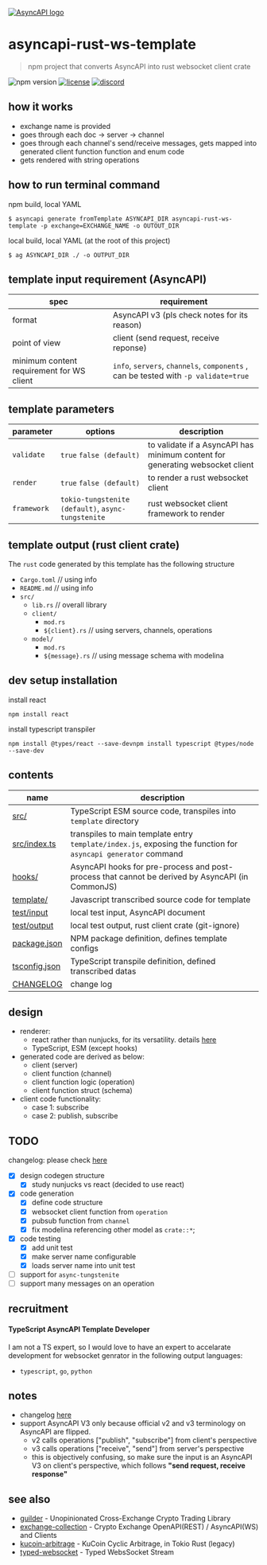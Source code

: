 [![AsyncAPI logo](./assets/logo_banner.png)](https://www.asyncapi.com)

# asyncapi-rust-ws-template
> npm project that converts AsyncAPI into rust websocket client crate 

![npm version](https://img.shields.io/npm/v/asyncapi-rust-ws-template.svg)
[![license](https://img.shields.io/github/license/kanekoshoyu/exchange-collection)](https://github.com/kanekoshoyu/exchange-collection/blob/master/LICENSE)
[![discord](https://img.shields.io/discord/1153997271294283827)](https://discord.gg/q3j5MYdwnm)

## how it works
- exchange name is provided
- goes through each doc -> server -> channel
- goes through each channel's send/receive messages, gets mapped into generated client function function and enum code
- gets rendered with string operations

## how to run terminal command
npm build, local YAML
```
$ asyncapi generate fromTemplate ASYNCAPI_DIR asyncapi-rust-ws-template -p exchange=EXCHANGE_NAME -o OUTOUT_DIR
```
local build, local YAML (at the root of this project)
```
$ ag ASYNCAPI_DIR ./ -o OUTPUT_DIR 
```

## template input requirement (AsyncAPI)
| spec                                      | requirement                                                                         |
| ----------------------------------------- | ----------------------------------------------------------------------------------- |
| format                                    | AsyncAPI v3 (pls check notes for its reason)                                        |
| point of view                             | client (send request, receive reponse)                                              |
| minimum content requirement for WS client | `info`, `servers`, `channels`, `components` , can be tested with `-p validate=true` |


## template parameters
| parameter   | options                                            | description                                                                   |
| ----------- | -------------------------------------------------- | ----------------------------------------------------------------------------- |
| `validate`  | `true` `false (default)`                           | to validate if a AsyncAPI has minimum content for generating websocket client |
| `render`    | `true` `false (default)`                           | to render a rust websocket client                                             |
| `framework` | `tokio-tungstenite (default)`, `async-tungstenite` | rust websocket client framework to render                                     |



## template output (rust client crate)
The `rust` code generated by this template has the following structure
- `Cargo.toml` // using info
- `README.md` // using info
- `src/`
  - `lib.rs` // overall library
  - `client/`
    - `mod.rs`
    - `${client}.rs` // using servers, channels, operations
  - `model/`
    - `mod.rs`
    - `${message}.rs` // using message schema with modelina


## dev setup installation
install react
```
npm install react
```
install typescript transpiler
```
npm install @types/react --save-devnpm install typescript @types/node --save-dev
```
## contents
| name                            | description                                                                                                   |
| ------------------------------- | ------------------------------------------------------------------------------------------------------------- |
| [src/](/src/)                   | TypeScript ESM source code, transpiles into `template` directory                                              |
| [src/index.ts](/src/index.ts)   | transpiles to main template entry `template/index.js`, exposing the function for `asyncapi generator` command |
| [hooks/](/hooks/after.js)       | AsyncAPI hooks for pre-process and post-process that cannot be derived by AsyncAPI (in CommonJS)              |
| [template/](/template/)         | Javascript transcribed source code for template                                                               |
| [test/input](/test/)            | local test input, AsyncAPI document                                                                           |
| [test/output](/test/)           | local test output, rust client crate (git-ignore)                                                             |
| [package.json](/package.json)   | NPM package definition, defines template configs                                                              |
| [tsconfig.json](/tsconfig.json) | TypeScript transpile definition, defined transcribed datas                                                    |
| [CHANGELOG](/CHANGELOG.md)      | change log                                                                                                    |

## design
- renderer: 
  - react rather than nunjucks, for its versatility. details [here](https://www.asyncapi.com/docs/tools/generator/file-templates)
  - TypeScript, ESM (except hooks)
- generated code are derived as below:
  - client (server)
  - client function (channel)
  - client function logic (operation)
  - client function struct (schema)
- client code functionality:
  - case 1: subscribe
  - case 2: publish, subscribe

## TODO
changelog: please check [here](./CHANGELOG.md)
- [x] design codegen structure
  - [x] study nunjucks vs react (decided to use react)
- [x] code generation
  - [x] define code structure
  - [x] websocket client function from `operation`
  - [x] pubsub function from `channel`
  - [x] fix modelina referencing other model as `crate::*`;
- [x] code testing
  - [x] add unit test
  - [x] make server name configurable 
  - [x] loads server name into unit test
- [ ] support for `async-tungstenite` 
- [ ] support many messages on an operation 

## recruitment
#### TypeScript AsyncAPI Template Developer
I am not a TS expert, so I would love to have an expert to accelarate development for websocket genrator in the following output languages:
- `typescript`, `go`, `python`  

## notes
- changelog [here](./CHANGELOG.md)
- support AsyncAPI V3 only because official v2 and v3 terminology on AsyncAPI are flipped. 
  - v2 calls operations ["publish", "subscribe"] from client's perspective
  - v3 calls operations ["receive", "send"] from server's perspective
  - this is objectively confusing, so make sure the input is an AsyncAPI V3 on client's perspective, which follows **"send request, receive response"**

## see also
- [guilder](https://github.com/kanekoshoyu/guilder) - Unopinionated Cross-Exchange Crypto Trading Library
- [exchange-collection](https://github.com/kanekoshoyu/exchange-collection) - Crypto Exchange OpenAPI(REST) / AsyncAPI(WS) and Clients
- [kucoin-arbitrage](https://github.com/kanekoshoyu/kucoin_arbitrage) - KuCoin Cyclic Arbitrage, in Tokio Rust (legacy)
- [typed-websocket](https://github.com/kanekoshoyu/typed-websocket) - Typed WebsSocket Stream
